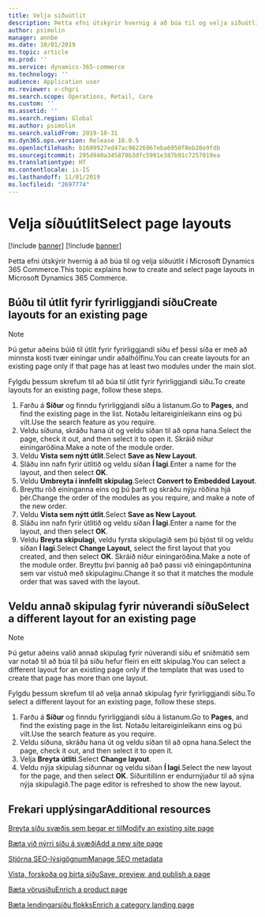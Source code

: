 ```yaml
---
title: Velja síðuútlit
description: Þetta efni útskýrir hvernig á að búa til og velja síðuútlit í Microsoft Dynamics 365 Commerce.
author: psimolin
manager: annbe
ms.date: 10/01/2019
ms.topic: article
ms.prod: ''
ms.service: dynamics-365-commerce
ms.technology: ''
audience: Application user
ms.reviewer: v-chgri
ms.search.scope: Operations, Retail, Core
ms.custom: ''
ms.assetid: ''
ms.search.region: Global
ms.author: psimolin
ms.search.validFrom: 2019-10-31
ms.dyn365.ops.version: Release 10.0.5
ms.openlocfilehash: b1609927ed47ac90226967eba6950f8eb20e9fdb
ms.sourcegitcommit: 295d940a345879b3dfc5991e387b91c7257019ea
ms.translationtype: HT
ms.contentlocale: is-IS
ms.lasthandoff: 11/01/2019
ms.locfileid: "2697774"
---
```

# <a name="select-page-layouts"></a><span data-ttu-id="89a12-103">Velja síðuútlit</span><span class="sxs-lookup"><span data-stu-id="89a12-103">Select page layouts</span></span>

[!include [banner](includes/preview-banner.md)]
[!include [banner](includes/banner.md)]

<span data-ttu-id="89a12-104">Þetta efni útskýrir hvernig á að búa til og velja síðuútlit í Microsoft Dynamics 365 Commerce.</span><span class="sxs-lookup"><span data-stu-id="89a12-104">This topic explains how to create and select page layouts in Microsoft Dynamics 365 Commerce.</span></span>

## <a name="create-layouts-for-an-existing-page"></a><span data-ttu-id="89a12-105">Búðu til útlit fyrir fyrirliggjandi síðu</span><span class="sxs-lookup"><span data-stu-id="89a12-105">Create layouts for an existing page</span></span>

> [!NOTE]
> <span data-ttu-id="89a12-106">Þú getur aðeins búið til útlit fyrir fyrirliggjandi síðu ef þessi síða er með að minnsta kosti tvær einingar undir aðalhólfinu.</span><span class="sxs-lookup"><span data-stu-id="89a12-106">You can create layouts for an existing page only if that page has at least two modules under the main slot.</span></span>

<span data-ttu-id="89a12-107">Fylgdu þessum skrefum til að búa til útlit fyrir fyrirliggjandi síðu.</span><span class="sxs-lookup"><span data-stu-id="89a12-107">To create layouts for an existing page, follow these steps.</span></span>

1. <span data-ttu-id="89a12-108">Farðu á **Síður** og finndu fyrirliggjandi síðu á listanum.</span><span class="sxs-lookup"><span data-stu-id="89a12-108">Go to **Pages**, and find the existing page in the list.</span></span> <span data-ttu-id="89a12-109">Notaðu leitareiginleikann eins og þú vilt.</span><span class="sxs-lookup"><span data-stu-id="89a12-109">Use the search feature as you require.</span></span>
1. <span data-ttu-id="89a12-110">Veldu síðuna, skráðu hana út og veldu síðan til að opna hana.</span><span class="sxs-lookup"><span data-stu-id="89a12-110">Select the page, check it out, and then select it to open it.</span></span> <span data-ttu-id="89a12-111">Skráið niður einingaröðina.</span><span class="sxs-lookup"><span data-stu-id="89a12-111">Make a note of the module order.</span></span>
1. <span data-ttu-id="89a12-112">Veldu **Vista sem nýtt útlit**.</span><span class="sxs-lookup"><span data-stu-id="89a12-112">Select **Save as New Layout**.</span></span>
1. <span data-ttu-id="89a12-113">Sláðu inn nafn fyrir útlitið og veldu síðan **Í lagi**.</span><span class="sxs-lookup"><span data-stu-id="89a12-113">Enter a name for the layout, and then select **OK**.</span></span>
1. <span data-ttu-id="89a12-114">Veldu **Umbreyta í innfellt skipulag**.</span><span class="sxs-lookup"><span data-stu-id="89a12-114">Select **Convert to Embedded Layout**.</span></span>
1. <span data-ttu-id="89a12-115">Breyttu röð eininganna eins og þú þarft og skráðu nýju röðina hjá þér.</span><span class="sxs-lookup"><span data-stu-id="89a12-115">Change the order of the modules as you require, and make a note of the new order.</span></span>
1. <span data-ttu-id="89a12-116">Veldu **Vista sem nýtt útlit**.</span><span class="sxs-lookup"><span data-stu-id="89a12-116">Select **Save as New Layout**.</span></span>
1. <span data-ttu-id="89a12-117">Sláðu inn nafn fyrir útlitið og veldu síðan **Í lagi**.</span><span class="sxs-lookup"><span data-stu-id="89a12-117">Enter a name for the layout, and then select **OK**.</span></span>
1. <span data-ttu-id="89a12-118">Veldu **Breyta skipulagi**, veldu fyrsta skipulagið sem þú bjóst til og veldu síðan **Í lagi**.</span><span class="sxs-lookup"><span data-stu-id="89a12-118">Select **Change Layout**, select the first layout that you created, and then select **OK**.</span></span> <span data-ttu-id="89a12-119">Skráið niður einingaröðina.</span><span class="sxs-lookup"><span data-stu-id="89a12-119">Make a note of the module order.</span></span> <span data-ttu-id="89a12-120">Breyttu því þannig að það passi við einingapöntunina sem var vistuð með skipulaginu.</span><span class="sxs-lookup"><span data-stu-id="89a12-120">Change it so that it matches the module order that was saved with the layout.</span></span>

## <a name="select-a-different-layout-for-an-existing-page"></a><span data-ttu-id="89a12-121">Veldu annað skipulag fyrir núverandi síðu</span><span class="sxs-lookup"><span data-stu-id="89a12-121">Select a different layout for an existing page</span></span>

> [!NOTE]
> <span data-ttu-id="89a12-122">Þú getur aðeins valið annað skipulag fyrir núverandi síðu ef sniðmátið sem var notað til að búa til þá síðu hefur fleiri en eitt skipulag.</span><span class="sxs-lookup"><span data-stu-id="89a12-122">You can select a different layout for an existing page only if the template that was used to create that page has more than one layout.</span></span>

<span data-ttu-id="89a12-123">Fylgdu þessum skrefum til að velja annað skipulag fyrir fyrirliggjandi síðu.</span><span class="sxs-lookup"><span data-stu-id="89a12-123">To select a different layout for an existing page, follow these steps.</span></span>

1. <span data-ttu-id="89a12-124">Farðu á **Síður** og finndu fyrirliggjandi síðu á listanum.</span><span class="sxs-lookup"><span data-stu-id="89a12-124">Go to **Pages**, and find the existing page in the list.</span></span> <span data-ttu-id="89a12-125">Notaðu leitareiginleikann eins og þú vilt.</span><span class="sxs-lookup"><span data-stu-id="89a12-125">Use the search feature as you require.</span></span>
1. <span data-ttu-id="89a12-126">Veldu síðuna, skráðu hana út og veldu síðan til að opna hana.</span><span class="sxs-lookup"><span data-stu-id="89a12-126">Select the page, check it out, and then select it to open it.</span></span>
1. <span data-ttu-id="89a12-127">Velja **Breyta útliti**.</span><span class="sxs-lookup"><span data-stu-id="89a12-127">Select **Change layout**.</span></span>
1. <span data-ttu-id="89a12-128">Veldu nýja skipulag síðunnar og veldu síðan **Í lagi**.</span><span class="sxs-lookup"><span data-stu-id="89a12-128">Select the new layout for the page, and then select **OK**.</span></span> <span data-ttu-id="89a12-129">Síðuritillinn er endurnýjaður til að sýna nýja skipulagið.</span><span class="sxs-lookup"><span data-stu-id="89a12-129">The page editor is refreshed to show the new layout.</span></span>

## <a name="additional-resources"></a><span data-ttu-id="89a12-130">Frekari upplýsingar</span><span class="sxs-lookup"><span data-stu-id="89a12-130">Additional resources</span></span>

[<span data-ttu-id="89a12-131">Breyta síðu svæðis sem þegar er til</span><span class="sxs-lookup"><span data-stu-id="89a12-131">Modify an existing site page</span></span>](modify-existing-page.md)

[<span data-ttu-id="89a12-132">Bæta við nýrri síðu á svæði</span><span class="sxs-lookup"><span data-stu-id="89a12-132">Add a new site page</span></span>](add-new-page.md)

[<span data-ttu-id="89a12-133">Stjórna SEO-lýsigögnum</span><span class="sxs-lookup"><span data-stu-id="89a12-133">Manage SEO metadata</span></span>](manage-seo-metadata.md)

[<span data-ttu-id="89a12-134">Vista, forskoða og birta síðu</span><span class="sxs-lookup"><span data-stu-id="89a12-134">Save, preview, and publish a page</span></span>](save-preview-publish-page.md)

[<span data-ttu-id="89a12-135">Bæta vörusíðu</span><span class="sxs-lookup"><span data-stu-id="89a12-135">Enrich a product page</span></span>](enrich-product-page.md)

[<span data-ttu-id="89a12-136">Bæta lendingarsíðu flokks</span><span class="sxs-lookup"><span data-stu-id="89a12-136">Enrich a category landing page</span></span>](enrich-category-page.md)


